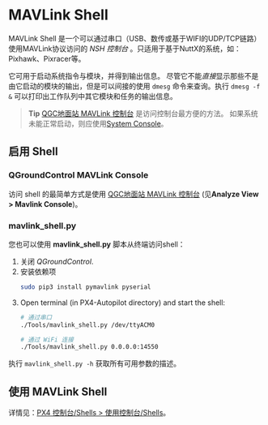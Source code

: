 # MAVLink Shell

MAVLink Shell 是一个可以通过串口（USB、数传或基于WIFI的UDP/TCP链路）使用MAVLink协议访问的 *NSH 控制台* 。只适用于基于NuttX的系统，如：Pixhawk、Pixracer等。

它可用于启动系统指令与模块，并得到输出信息。 尽管它不能*直接*显示那些不是由它启动的模块的输出，但是可以间接的使用 `dmesg` 命令来查询。执行 `dmesg -f &` 可以打印出工作队列中其它模块和任务的输出信息。

> **Tip** [QGC地面站 MAVLink 控制台](#qgroundcontrol) 是访问控制台最方便的方法。 如果系统未能正常启动，则应使用[System Console](../debug/system_console.md)。

## 启用 Shell

<a id="qgroundcontrol"></a>

### QGroundControl MAVLink Console

访问 shell 的最简单方式是使用 [QGC地面站 MAVLink 控制台](https://docs.qgroundcontrol.com/en/analyze_view/mavlink_console.html) (见**Analyze View > Mavlink Console**)。

### mavlink_shell.py

您也可以使用 **mavlink_shell.py** 脚本从终端访问shell：
1. 关闭 *QGroundControl*.
1. 安装依赖项
   ```sh
   sudo pip3 install pymavlink pyserial
   ```
1. Open terminal (in PX4-Autopilot directory) and start the shell:
   ```sh
   # 通过串口
   ./Tools/mavlink_shell.py /dev/ttyACM0
   ```
    ```sh
   # 通过 WiFi 连接
   ./Tools/mavlink_shell.py 0.0.0.0:14550
   ```

执行 `mavlink_shell.py -h` 获取所有可用参数的描述。

## 使用 MAVLink Shell

详情见：[PX4 控制台/Shells > 使用控制台/Shells](../debug/consoles.md#using_the_console)。
